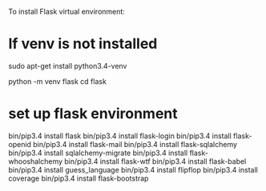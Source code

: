To install Flask virtual environment:

# If venv is not installed
sudo apt-get install python3.4-venv


python -m venv flask
cd flask
# set up flask environment
bin/pip3.4 install flask
bin/pip3.4 install flask-login
bin/pip3.4 install flask-openid
bin/pip3.4 install flask-mail
bin/pip3.4 install flask-sqlalchemy
bin/pip3.4 install sqlalchemy-migrate
bin/pip3.4 install flask-whooshalchemy
bin/pip3.4 install flask-wtf
bin/pip3.4 install flask-babel
bin/pip3.4 install guess_language
bin/pip3.4 install flipflop
bin/pip3.4 install coverage
bin/pip3.4 install flask-bootstrap